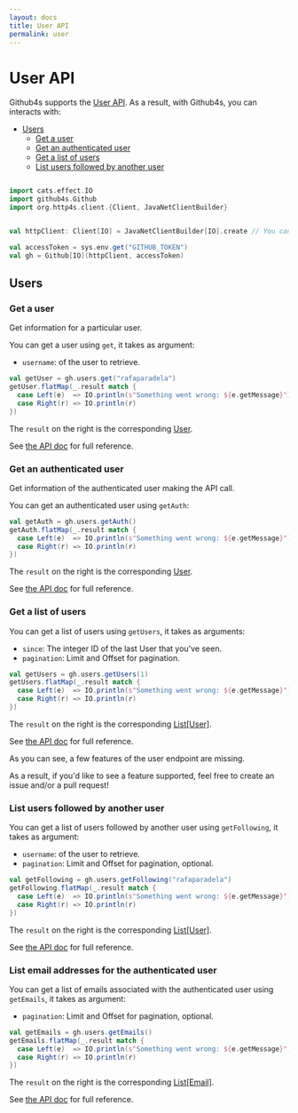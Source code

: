 ```yaml
---
layout: docs
title: User API
permalink: user
---
```


# User API

Github4s supports the [User API](https://developer.github.com/v3/users/). As a result,
with Github4s, you can interacts with:

- [Users](#users)
  - [Get a user](#get-a-user)
  - [Get an authenticated user](#get-an-authenticated-user)
  - [Get a list of users](#get-a-list-of-users)
  - [List users followed by another user](#list-users-followed-by-another-user)

```scala mdoc:silent

import cats.effect.IO
import github4s.Github
import org.http4s.client.{Client, JavaNetClientBuilder}


val httpClient: Client[IO] = JavaNetClientBuilder[IO].create // You can use any http4s backend

val accessToken = sys.env.get("GITHUB_TOKEN")
val gh = Github[IO](httpClient, accessToken)
```

## Users

### Get a user

Get information for a particular user.

You can get a user using `get`, it takes as argument:

- `username`: of the user to retrieve.

```scala mdoc:compile-only
val getUser = gh.users.get("rafaparadela")
getUser.flatMap(_.result match {
  case Left(e)  => IO.println(s"Something went wrong: ${e.getMessage}")
  case Right(r) => IO.println(r)
})
```

The `result` on the right is the corresponding [User][user-scala].

See [the API doc](https://developer.github.com/v3/users/#get-a-single-user) for full reference.


### Get an authenticated user

Get information of the authenticated user making the API call.

You can get an authenticated user using `getAuth`:

```scala mdoc:compile-only
val getAuth = gh.users.getAuth()
getAuth.flatMap(_.result match {
  case Left(e)  => IO.println(s"Something went wrong: ${e.getMessage}")
  case Right(r) => IO.println(r)
})
```

The `result` on the right is the corresponding [User][user-scala].

See [the API doc](https://developer.github.com/v3/users/#get-the-authenticated-user) for full reference.


### Get a list of users

You can get a list of users using `getUsers`, it takes as arguments:

- `since`: The integer ID of the last User that you've seen.
- `pagination`: Limit and Offset for pagination.

```scala mdoc:compile-only
val getUsers = gh.users.getUsers(1)
getUsers.flatMap(_.result match {
  case Left(e)  => IO.println(s"Something went wrong: ${e.getMessage}")
  case Right(r) => IO.println(r)
})
```

The `result` on the right is the corresponding [List[User]][user-scala].

See [the API doc](https://developer.github.com/v3/users/#get-all-users) for full reference.

As you can see, a few features of the user endpoint are missing.

As a result, if you'd like to see a feature supported, feel free to create an issue and/or a pull request!

### List users followed by another user

You can get a list of users followed by another user using `getFollowing`, it takes as argument:

- `username`: of the user to retrieve.
- `pagination`: Limit and Offset for pagination, optional.

```scala mdoc:compile-only
val getFollowing = gh.users.getFollowing("rafaparadela")
getFollowing.flatMap(_.result match {
  case Left(e)  => IO.println(s"Something went wrong: ${e.getMessage}")
  case Right(r) => IO.println(r)
})
```

The `result` on the right is the corresponding [List[User]][user-scala].

See [the API doc](https://developer.github.com/v3/users/followers/#list-users-followed-by-another-use) for full reference.

### List email addresses for the authenticated user

You can get a list of emails associated with the authenticated user using `getEmails`, it takes as argument:

- `pagination`: Limit and Offset for pagination, optional.

```scala mdoc:compile-only
val getEmails = gh.users.getEmails()
getEmails.flatMap(_.result match {
  case Left(e)  => IO.println(s"Something went wrong: ${e.getMessage}")
  case Right(r) => IO.println(r)
})
```

The `result` on the right is the corresponding [List[Email]][email-scala].

See [the API doc](https://developer.github.com/v3/users/emails/#list-email-addresses-for-the-authenticated-user) for full reference.

[user-scala]: https://github.com/47degrees/github4s/blob/main/github4s/shared/src/main/scala/github4s/domain/User.scala
[email-scala]: https://github.com/47degrees/github4s/blob/main/github4s/shared/src/main/scala/github4s/domain/Email.scala
